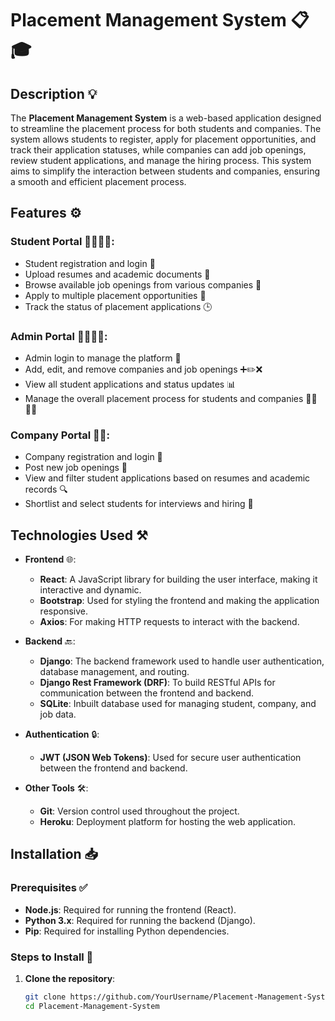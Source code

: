 # Placement Management System 📋🎓

## Description 💡

The **Placement Management System** is a web-based application designed to streamline the placement process for both students and companies. The system allows students to register, apply for placement opportunities, and track their application statuses, while companies can add job openings, review student applications, and manage the hiring process. This system aims to simplify the interaction between students and companies, ensuring a smooth and efficient placement process. 

## Features ⚙️

### **Student Portal** 👩‍🎓👨‍🎓:
- Student registration and login 🔐
- Upload resumes and academic documents 📄
- Browse available job openings from various companies 🏢
- Apply to multiple placement opportunities 📑
- Track the status of placement applications 🕒

### **Admin Portal** 👩‍💼👨‍💼:
- Admin login to manage the platform 🔑
- Add, edit, and remove companies and job openings ➕✏️❌
- View all student applications and status updates 📊
- Manage the overall placement process for students and companies 🧑‍💼👩‍💼

### **Company Portal** 💼🏢:
- Company registration and login 🔑
- Post new job openings 📝
- View and filter student applications based on resumes and academic records 🔍
- Shortlist and select students for interviews and hiring 🎯

## Technologies Used ⚒️

- **Frontend** 🌐:
  - **React**: A JavaScript library for building the user interface, making it interactive and dynamic.
  - **Bootstrap**: Used for styling the frontend and making the application responsive.
  - **Axios**: For making HTTP requests to interact with the backend.

- **Backend** 🔙:
  - **Django**: The backend framework used to handle user authentication, database management, and routing.
  - **Django Rest Framework (DRF)**: To build RESTful APIs for communication between the frontend and backend.
  - **SQLite**: Inbuilt database used for managing student, company, and job data.

- **Authentication** 🔒:
  - **JWT (JSON Web Tokens)**: Used for secure user authentication between the frontend and backend.

- **Other Tools** 🛠️:
  - **Git**: Version control used throughout the project.
  - **Heroku**: Deployment platform for hosting the web application.

## Installation 📥

### Prerequisites ✅

- **Node.js**: Required for running the frontend (React).
- **Python 3.x**: Required for running the backend (Django).
- **Pip**: Required for installing Python dependencies.

### Steps to Install 📝

1. **Clone the repository**:

   ```bash
   git clone https://github.com/YourUsername/Placement-Management-System.git
   cd Placement-Management-System
